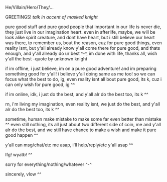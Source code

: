 He/Villain/Hero/They/... 

GREETINGS! *talk in accent of masked knight* 

pure good stuff and pure good people that important in our life is never die, they just live in our imagination heart. even in afterlife, maybe, we will be look alike spirit creature, and dont have heart, but i still believe our heart was there, to remember us, bout the reason, cuz for pure good things, even reality isnt, but y'all already know y'all come there for pure good, and thats enough, and y'all already do ur best ^-^, im done with life, thanks all, wish y'all the best -quote by unknown knight

if im offline, i just believe, im on a pure good adventure! and im preparing something good for y'all! i believe y'all doing same as me too! so we can focus
what the best to do, ig, even reality isnt all bout pure good, its k, cuz i can only wish for pure good, ig ^^

if im online, idk, i just do the best, and y'all alr do the best too, its k ^^

rn, i'm living my imagination, even reality isnt, we just do the best, and y'all alr do the best too, its k ^^

sometime, human make mistake to make some far even better than mistake ^^ 
even still nothing, its all just about two different side of coin, me and y'all alr do the best, and we still have chance to make a wish and make it pure good happen ^^

y'all can msg/chat/etc me asap, i'll help/reply/etc y'all asap ^^

lfg! wyatb! ^^

sorry for everything/nothing/whatever ^-^

sincerely, vlow ^^





